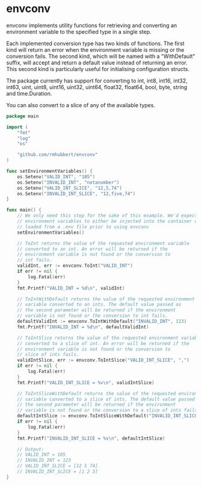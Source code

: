 # envconv
envconv implements utility functions for retrieving and converting an environment variable to the specified type in a single step.

Each implemented conversion type has two kinds of functions. The first kind will return an error when the environment variable is missing or the conversion fails. The second kind, which will be named with a "WithDefault" suffix, will accept and return a default value instead of returning an error. This second kind is particularly useful for initialising configuration structs.

The package currently has support for converting to int, int8, int16, int32, int63, uint, uint8, uint16, uint32, uint64, float32, float64, bool, byte, string and time.Duration.

You can also convert to a slice of any of the available types.

```go
package main

import (
	"fmt"
	"log"
	"os"

	"github.com/rmhubbert/envconv"
)

func setEnvironmentVariables() {
	os.Setenv("VALID_INT", "105")
	os.Setenv("INVALID_INT", "notanumber")
	os.Setenv("VALID_INT_SLICE", "12,5,74")
	os.Setenv("INVALID_INT_SLICE", "12,five,74")
}

func main() {
	// We only need this step for the sake of this example. We'd expect any
	// environment variables to either be injected into the container or
	// loaded from a .env file prior to using envconv
	setEnvironmentVariables()

	// ToInt returns the value of the requested environment variable
	// converted to an int. An error will be returned if the
	// environment variable is not found or the conversion to
	// int fails.
	validInt, err := envconv.ToInt("VALID_INT")
	if err != nil {
		log.Fatal(err)
	}
	fmt.Printf("VALID_INT = %d\n", validInt)

	// ToIntWithDefault returns the value of the requested environment
	// variable converted to an ints. The default value passed as
	// the second parameter will be returned if the environment
	// variable is not found or the conversion to int fails.
	defaultValidInt := envconv.ToIntWithDefault("INVALID_INT", 123)
	fmt.Printf("INVALID_INT = %d\n", defaultValidInt)

	// ToIntSlice returns the value of the requested environment variable
	// converted to a slice of int. An error will be returned if the
	// environment variable is not found or the conversion to
	// slice of ints fails.
	validIntSlice, err := envconv.ToIntSlice("VALID_INT_SLICE", ",")
	if err != nil {
		log.Fatal(err)
	}
	fmt.Printf("VALID_INT_SLICE = %v\n", validIntSlice)

	// ToIntSliceWithDefault returns the value of the requested environment
	// variable converted to a slice of ints. The default value passed as
	// the second parameter will be returned if the environment
	// variable is not found or the conversion to a slice of ints fails.
	defaultIntSlice := envconv.ToIntSliceWithDefault("INVALID_INT_SLICE", ",", []int{1, 2, 3})
	if err != nil {
		log.Fatal(err)
	}
	fmt.Printf("INVALID_INT_SLICE = %v\n", defaultIntSlice)

	// Output:
	// VALID_INT = 105
	// INVALID_INT = 123
	// VALID_INT_SLICE = [12 5 74]
	// INVALID_INT_SLICE = [1 2 3]
}
```